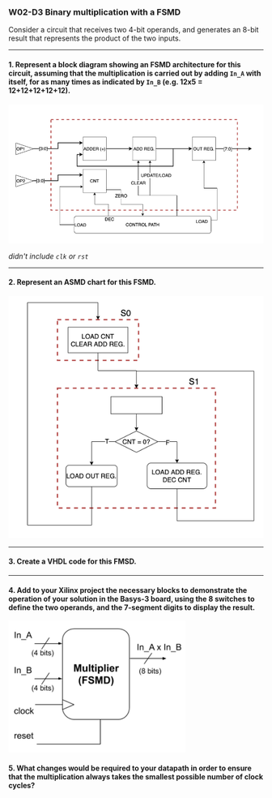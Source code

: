 ### W02-D3 Binary multiplication with a FSMD


Consider a circuit that receives two 4-bit operands, and generates an 8-bit result that represents the product of the two inputs.

-----

#### 1. Represent a block diagram showing an FSMD architecture for this circuit, assuming that the multiplication is carried out by adding `In_A` with itself, for as many times as indicated by `In_B` (e.g. 12x5 = 12+12+12+12+12).

<img src="/other%20resources/images/w2d3_1.png" alt="drawing" width="650"/>

*didn't include `clk` or `rst`*

----

#### 2. Represent an ASMD chart for this FSMD.

<img src="/other%20resources/images/w2d3_2.png" alt="drawing" width="550"/>

----

#### 3. Create a VHDL code for this FMSD.


----

#### 4. Add to your Xilinx project the necessary blocks to demonstrate the operation of your solution in the Basys-3 board, using the 8 switches to define the two operands, and the 7-segment digits to display the result.

<img src="/other%20resources/images/w02d3.png" alt="drawing" width="350"/>


#### 5. What changes would be required to your datapath in order to ensure that the multiplication always takes the smallest possible number of clock cycles?
